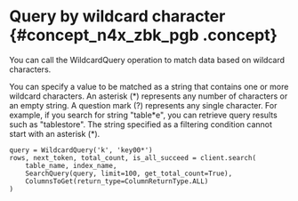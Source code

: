 # Query by wildcard character {#concept_n4x_zbk_pgb .concept}

You can call the WildcardQuery operation to match data based on wildcard characters.

You can specify a value to be matched as a string that contains one or more wildcard characters. An asterisk \(\*\) represents any number of characters or an empty string. A question mark \(?\) represents any single character. For example, if you search for string "table\*e", you can retrieve query results such as "tablestore". The string specified as a filtering condition cannot start with an asterisk \(\*\).

```
query = WildcardQuery('k', 'key00*')
rows, next_token, total_count, is_all_succeed = client.search(
    table_name, index_name, 
    SearchQuery(query, limit=100, get_total_count=True), 
    ColumnsToGet(return_type=ColumnReturnType.ALL)
)
```

